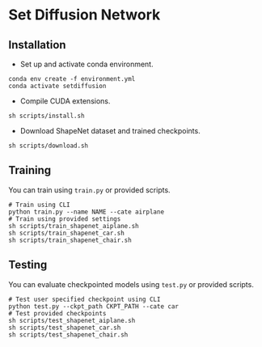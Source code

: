 # Set Diffusion Network

## Installation
* Set up and activate conda environment.

```shell
conda env create -f environment.yml
conda activate setdiffusion
```

* Compile CUDA extensions.

```shell
sh scripts/install.sh
```

* Download ShapeNet dataset and trained checkpoints.

```shell
sh scripts/download.sh
```

## Training
You can train using `train.py` or provided scripts.

```shell
# Train using CLI
python train.py --name NAME --cate airplane
# Train using provided settings
sh scripts/train_shapenet_aiplane.sh
sh scripts/train_shapenet_car.sh
sh scripts/train_shapenet_chair.sh
```

## Testing
You can evaluate checkpointed models using `test.py` or provided scripts.

```shell
# Test user specified checkpoint using CLI
python test.py --ckpt_path CKPT_PATH --cate car
# Test provided checkpoints
sh scripts/test_shapenet_aiplane.sh
sh scripts/test_shapenet_car.sh
sh scripts/test_shapenet_chair.sh
```
